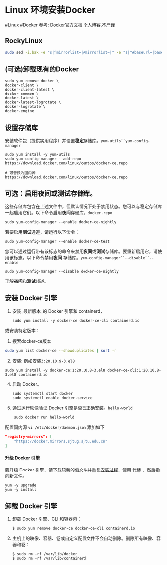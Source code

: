 # Linux 环境安装Docker

#Linux #Docker
参考:
[Docker官方文档](https://docs.docker.com/engine/install/centos/)
[个人博客,不严谨](https://www.cnblogs.com/yang37/p/14464674.html)

## RockyLinux
```sh
sudo sed -i.bak -e "s|^mirrorlist=|#mirrorlist=|" -e "s|^#baseurl=|baseurl=|" -e "s|dl.rockylinux.org/\$contentdir|$MIRROR|" /etc/yum.repos.d/rocky-*.repo
```

## (可选)卸载现有的Docker

```Shell
sudo yum remove docker \
docker-client \
docker-client-latest \
docker-common \
docker-latest \
docker-latest-logrotate \
docker-logrotate \
docker-engine
```

## 设置存储库

安装软件包（提供实用程序）并设置**稳定**存储库。`yum-utils``yum-config-manager`

```Shell
sudo yum install -y yum-utils
sudo yum-config-manager --add-repo https://download.docker.com/linux/centos/docker-ce.repo

# 可替换为国内源
https://download.docker.com/linux/centos/docker-ce.repo
```

## **可选**：启用**夜间**或**测试**存储库。

这些存储库包含在上述文件中，但默认情况下处于禁用状态。您可以与稳定存储库一起启用它们。以下命令启用**夜间**存储库。`docker.repo`

```Shell
sudo yum-config-manager --enable docker-ce-nightly
```

若要启用**测试**通道，请运行以下命令：

```Shell
sudo yum-config-manager --enable docker-ce-test
```

您可以通过运行带有该标志的命令来禁用**夜间**或**测试**存储库。要重新启用它，请使用该标志。以下命令禁用**夜间**
存储库。`yum-config-manager``--disable``--enable`

```Shell
sudo yum-config-manager --disable docker-ce-nightly
```

[了解**夜间**和**测试**频道](https://docs.docker.com/engine/install/)。

## 安装 Docker 引擎

1. 安装_最新版本_的 Docker 引擎和 containerd，

   ```Shell
   sudo yum install -y docker-ce docker-ce-cli containerd.io
   ```

或安装特定版本：
1. 搜索docker-ce版本
```sh
sudo yum list docker-ce --showduplicates | sort -r
```

2. 安装: 例如安装`3:20.10.9-3.el8`
```
sudo yum install -y docker-ce:1:20.10.8-3.el8 docker-ce-cli:1:20.10.8-3.el8 containerd.io
```

4. 启动 Docker。

    ```Shell
    sudo systemctl start docker
    sudo systemctl enable docker.service
    ```

3. 通过运行映像验证 Docker 引擎是否已正确安装。`hello-world`

```Shell
	sudo docker run hello-world
```

配置国内源
`vi /etc/docker/daemon.json`
添加如下
```json
"registry-mirrors": [
    "https://docker.mirrors.sjtug.sjtu.edu.cn"
]
```

#### 升级 Docker 引擎

要升级 Docker 引擎，请下载较新的包文件并重复[安装过程](https://docs.docker.com/engine/install/centos/#install-from-a-package)，使用 代替 ，然后指向新文件。

```Shell
yum -y upgrade
yum -y install
```

## 卸载 Docker 引擎

1. 卸载 Docker 引擎、CLI 和容器包：

   ```
   $ sudo yum remove docker-ce docker-ce-cli containerd.io
   ```

2. 主机上的映像、容器、卷或自定义配置文件不会自动删除。删除所有映像、容器和卷：

   ```
   $ sudo rm -rf /var/lib/docker
   $ sudo rm -rf /var/lib/containerd
   ```